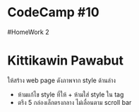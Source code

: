 # CodeCamp #10

#HomeWork 2 

# Kittikawin Pawabut


ให้สร้าง web page ดังภาพจาก style ด้านล่าง
- ห้ามแก้ไข style ที่ให้ + ห้ามใส่ style ใน tag 
- ตรึง 5 กล่องเล็กตรงกลาง ไม่เลื่อนตาม scroll bar
